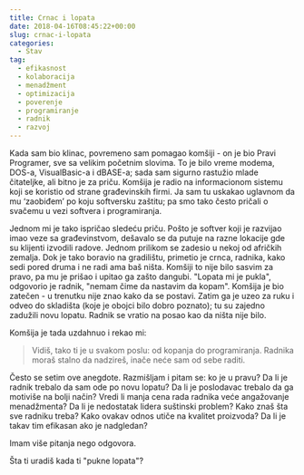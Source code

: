 ```yaml
---
title: Crnac i lopata
date: 2018-04-16T08:45:22+00:00
slug: crnac-i-lopata
categories:
  - Stav
tag:
  - efikasnost
  - kolaboracija
  - menadžment
  - optimizacija
  - poverenje
  - programiranje
  - radnik
  - razvoj
---
```


Kada sam bio klinac, povremeno sam pomagao komšiji - on je bio Pravi Programer, sve sa velikim početnim slovima. To je bilo vreme modema, DOS-a, VisualBasic-a i dBASE-a; sada sam sigurno rastužio mlade čitateljke, ali bitno je za priču. Komšija je radio na informacionom sistemu koji se koristio od strane građevinskih firmi. Ja sam tu uskakao uglavnom da mu ‘zaobiđem’ po koju softversku zaštitu; pa smo tako često pričali o svačemu u vezi softvera i programiranja.

<!--more-->

Jednom mi je tako ispričao sledeću priču. Pošto je softver koji je razvijao imao veze sa građevinstvom, dešavalo se da putuje na razne lokacije gde su klijenti izvodili radove. Jednom prilikom se zadesio u nekoj od afričkih zemalja. Dok je tako boravio na gradilištu, primetio je crnca, radnika, kako sedi pored druma i ne radi ama baš ništa. Komšiji to nije bilo sasvim za pravo, pa mu je prišao i upitao ga zašto dangubi. "Lopata mi je pukla", odgovorio je radnik, "nemam čime da nastavim da kopam". Komšija je bio zatečen - u trenutku nije znao kako da se postavi. Zatim ga je uzeo za ruku i odveo do skladišta (koje je obojci bilo dobro poznato); tu su zajedno zadužili novu lopatu. Radnik se vratio na posao kao da ništa nije bilo.

Komšija je tada uzdahnuo i rekao mi:

> Vidiš, tako ti je u svakom poslu: od kopanja do programiranja. Radnika moraš stalno da nadzireš, inače neće sam od sebe raditi.

Često se setim ove anegdote. Razmišljam i pitam se: ko je u pravu? Da li je radnik trebalo da sam ode po novu lopatu? Da li je poslodavac trebalo da ga motiviše na bolji način? Vredi li manja cena rada radnika veće angažovanje menadžmenta? Da li je nedostatak lidera suštinski problem? Kako znaš šta sve radniku treba? Kako ovakav odnos utiče na kvalitet proizvoda? Da li je takav tim efikasan ako je nadgledan?

Imam više pitanja nego odgovora.

Šta ti uradiš kada ti "pukne lopata"?
